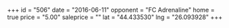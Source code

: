 +++
id = "506"
date = "2016-06-11"
opponent = "FC Adrenaline"
home = true
price = "5.00"
saleprice = ""
lat = "44.433530"
lng = "26.093928"
+++
